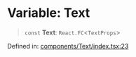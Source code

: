 # Variable: Text

> `const` **Text**: `React.FC`\<`TextProps`\>

Defined in: [components/Text/index.tsx:23](https://github.com/onyx-og/prismal-react/blob/c800194f7409ec5ee2985ddabc203568950fbd7d/packages/react/src/components/Text/index.tsx#L23)
